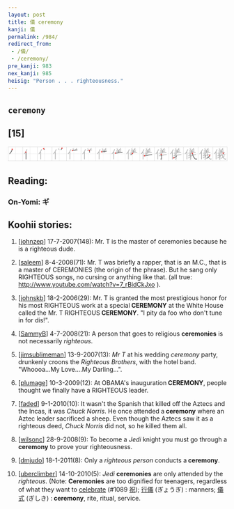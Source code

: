 ```yaml
---
layout: post
title: 儀 ceremony
kanji: 儀
permalink: /984/
redirect_from:
 - /儀/
 - /ceremony/
pre_kanji: 983
nex_kanji: 985
heisig: "Person . . . righteousness."
---
```


## `ceremony`

## [15]

<div class="stroke"><img src="../images/E58480.png" /></div>

## Reading:

### On-Yomi: ギ

## Koohii stories:

1) [<a href="http://kanji.koohii.com/profile/johnzep">johnzep</a>] 17-7-2007(148): Mr. T is the master of ceremonies because he is a righteous dude. 

2) [<a href="http://kanji.koohii.com/profile/saleem">saleem</a>] 8-4-2008(71): Mr. T was briefly a rapper, that is an M.C., that is a master of CEREMONIES (the origin of the phrase). But he sang only RIGHTEOUS songs, no cursing or anything like that. (all true: <a href="http://www.youtube.com/watch?v=7_rBidCkJxo">http://www.youtube.com/watch?v=7_rBidCkJxo</a> ). 

3) [<a href="http://kanji.koohii.com/profile/johnskb">johnskb</a>] 18-2-2006(29): Mr. T is granted the most prestigious honor for his most RIGHTEOUS work at a special<strong> CEREMONY</strong> at the White House called the Mr. T RIGHTEOUS<strong> CEREMONY</strong>. &quot;I pity da foo who don&#039;t tune in for dis!&quot;. 

4) [<a href="http://kanji.koohii.com/profile/SammyB">SammyB</a>] 4-7-2008(21): A person that goes to religious <strong>ceremonies</strong> is not necessarily <em>righteous</em>. 

5) [<a href="http://kanji.koohii.com/profile/jimsublimeman">jimsublimeman</a>] 13-9-2007(13): <em>Mr T</em> at his wedding <em>ceremony</em> party, drunkenly croons the <em>Righteous Brothers</em>, with the hotel band. &quot;Whoooa...My Love....My Darling...&quot;. 

6) [<a href="http://kanji.koohii.com/profile/plumage">plumage</a>] 10-3-2009(12): At OBAMA&#039;s inauguration<strong> CEREMONY</strong>, people thought we finally have a RIGHTEOUS leader. 

7) [<a href="http://kanji.koohii.com/profile/faded">faded</a>] 9-1-2010(10): It wasn&#039;t the Spanish that killed off the Aztecs and the Incas, it was <em>Chuck Norris</em>. He once attended a<strong> ceremony</strong> where an Aztec leader sacrificed a sheep. Even though the Aztecs saw it as a righteous deed, <em>Chuck Norris</em> did not, so he killed them all. 

8) [<a href="http://kanji.koohii.com/profile/wilsonc">wilsonc</a>] 28-9-2008(9): To become a <em>Jedi</em> knight you must go through a<strong> ceremony</strong> to prove your righteousness. 

9) [<a href="http://kanji.koohii.com/profile/dmjudo">dmjudo</a>] 18-1-2011(8): Only a <em>righteous person</em> conducts a<strong> ceremony</strong>. 

10) [<a href="http://kanji.koohii.com/profile/uberclimber">uberclimber</a>] 14-10-2010(5): <em>Jedi</em> <strong>ceremonies</strong> are only attended by the <em>righteous</em>. (Note: <strong>Ceremonies</strong> are too dignified for teenagers, regardless of what they want to <a href="../1089">celebrate</a> <span class="index">(#1089 <a href="http://jisho.org/kanji/details/祝">祝</a>)</span>;   <a href="http://jisho.org/kanji/details/行儀">行儀</a>   (ぎょうぎ) : manners;   <a href="http://jisho.org/kanji/details/儀式">儀式</a>   (ぎしき) :<strong> ceremony</strong>, rite, ritual, service. 
